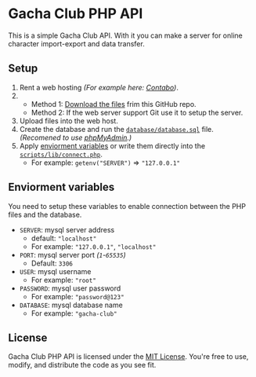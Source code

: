 # Gacha Club PHP API

This is a simple Gacha Club API. With it you can make a server for online character import-export and data transfer.

## Setup

1. Rent a web hosting *(For example here: [Contabo](https://contabo.com/en/web-hosting/))*.
2. 
    - Method 1: [Download the files](https://github.com/FemLol2003/gacha-club-php-api/releases) frim this GitHub repo.
    - Method 2: If the web server support Git use it to setup the server.
3. Upload files into the web host.
4. Create the database and run the [`database/database.sql`](database/database.sql) file. *(Recomened to use [phpMyAdmin](https://www.phpmyadmin.net/).)*
5. Apply [enviorment variables](#enviorment-variables) or write them directly into the [`scripts/lib/connect.php`](scripts/lib/connect.php).
    - For example: `getenv("SERVER")` => `"127.0.0.1"`

## Enviorment variables

You need to setup these variables to enable connection between the PHP files and the database.

- `SERVER`: mysql server address
    - default: `"localhost"`
    - For example: `"127.0.0.1"`, `"localhost"`
- `PORT`: mysql server port *(`1`-`65535`)*
    - Default: `3306`
- `USER`: mysql username
    - For example: `"root"`
- `PASSWORD`: mysql user password
    - For example: `"password@123"`
- `DATABASE`: mysql database name
    - For example: `"gacha-club"`

## License

Gacha Club PHP API is licensed under the [MIT License](LICENSE.txt). You're free to use, modify, and distribute the code as you see fit.